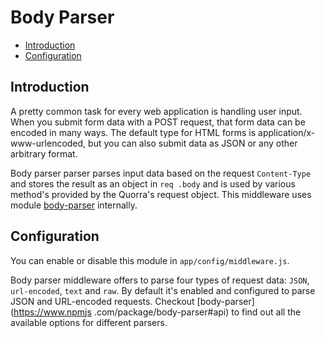 # Body Parser

 - [Introduction](#introduction)
 - [Configuration](#configuration)

## Introduction

A pretty common task for every web application is handling user input. When you submit form data with a POST request,
that form data can be encoded in many ways. The default type for HTML forms is application/x-www-urlencoded, but you
can also submit data as JSON or any other arbitrary format.

Body parser parser parses input data based on the request `Content-Type` and stores the result as an object in `req
.body` and is used by various method's provided by the Quorra's request object. This middleware uses module
[body-parser](https://www.npmjs.com/package/body-parser) internally.

## Configuration

You can enable or disable this module in `app/config/middleware.js`.

Body parser middleware offers to parse four types of request data: `JSON`, `url-encoded`, `text` and `raw`. By
default it's enabled and configured to parse JSON and URL-encoded requests. Checkout [body-parser](https://www.npmjs
.com/package/body-parser#api) to find out all the available options for different parsers.
